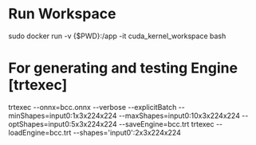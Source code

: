 # Run Workspace
sudo docker run -v {$PWD}:/app -it cuda_kernel_workspace bash


# For generating and testing Engine [trtexec]
trtexec --onnx=bcc.onnx --verbose --explicitBatch --minShapes=input0:1x3x224x224 --maxShapes=input0:10x3x224x224 --optShapes=input0:5x3x224x224  --saveEngine=bcc.trt
trtexec --loadEngine=bcc.trt --shapes='input0':2x3x224x224

